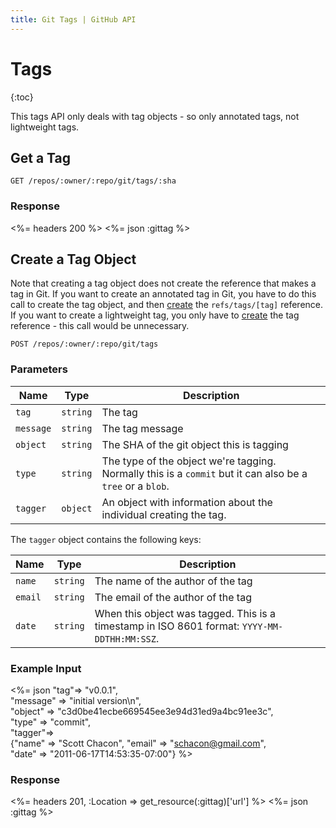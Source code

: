 ```yaml
---
title: Git Tags | GitHub API
---
```


# Tags

{:toc}

This tags API only deals with tag objects - so only annotated tags, not
lightweight tags.

## Get a Tag

    GET /repos/:owner/:repo/git/tags/:sha

### Response

<%= headers 200 %>
<%= json :gittag %>

## Create a Tag Object

Note that creating a tag object does not create the reference that
makes a tag in Git.  If you want to create an annotated tag in Git,
you have to do this call to create the tag object, and then
[create](/v3/git/refs/#create-a-reference) the `refs/tags/[tag]` reference.
If you want to create a lightweight tag, you only have to
[create](/v3/git/refs/#create-a-reference) the tag reference - this call
would be unnecessary.

    POST /repos/:owner/:repo/git/tags

### Parameters

Name | Type | Description
-----|------|--------------
`tag`|`string`| The tag
`message`|`string`| The tag message
`object`|`string`| The SHA of the git object this is tagging
`type`|`string`| The type of the object we're tagging. Normally this is a `commit` but it can also be a `tree` or a `blob`.
`tagger`|`object`| An object with information about the individual creating the tag.

The `tagger` object contains the following keys:

Name | Type | Description
-----|------|--------------
`name`|`string`| The name of the author of the tag
`email`|`string`| The email of the author of the tag
`date`|`string`| When this object was tagged. This is a timestamp in ISO 8601 format: `YYYY-MM-DDTHH:MM:SSZ`.


### Example Input

<%= json "tag"=> "v0.0.1", \
    "message" => "initial version\n", \
    "object" => "c3d0be41ecbe669545ee3e94d31ed9a4bc91ee3c", \
    "type" => "commit", \
    "tagger"=> \
    {"name" => "Scott Chacon", "email" => "schacon@gmail.com", \
    "date" => "2011-06-17T14:53:35-07:00"} %>

### Response

<%= headers 201, :Location => get_resource(:gittag)['url'] %>
<%= json :gittag %>
